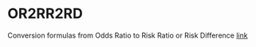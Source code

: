 # OR2RR2RD

Conversion formulas from Odds Ratio to Risk Ratio or Risk Difference [link](https://htmlpreview.github.io/?https://raw.githubusercontent.com/ehsanx/OR2RR2RD/master/convert.html)


